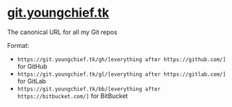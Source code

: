 # [git.youngchief.tk](https://go.youngchief.tk/?url=https://git.youngchief.tk/)
The canonical URL for all my Git repos

Format:

- `https://git.youngchief.tk/gh/[everything after https://github.com/]` for GitHub
- `https://git.youngchief.tk/gl/[everything after https://gitlab.com/]` for GitLab
- `https://git.youngchief.tk/bb/[everything after https://bitbucket.com/]` for BitBucket
